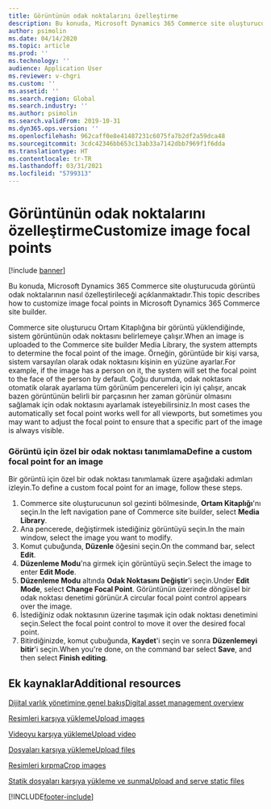```yaml
---
title: Görüntünün odak noktalarını özelleştirme
description: Bu konuda, Microsoft Dynamics 365 Commerce site oluşturucuda görüntü odak noktalarının nasıl özelleştirileceği açıklanmaktadır.
author: psimolin
ms.date: 04/14/2020
ms.topic: article
ms.prod: ''
ms.technology: ''
audience: Application User
ms.reviewer: v-chgri
ms.custom: ''
ms.assetid: ''
ms.search.region: Global
ms.search.industry: ''
ms.author: psimolin
ms.search.validFrom: 2019-10-31
ms.dyn365.ops.version: ''
ms.openlocfilehash: 962caff0e8e41487231c6075fa7b2df2a59dca48
ms.sourcegitcommit: 3cdc42346bb653c13ab33a7142dbb7969f1f6dda
ms.translationtype: HT
ms.contentlocale: tr-TR
ms.lasthandoff: 03/31/2021
ms.locfileid: "5799313"
---
```

# <a name="customize-image-focal-points"></a><span data-ttu-id="34df9-103">Görüntünün odak noktalarını özelleştirme</span><span class="sxs-lookup"><span data-stu-id="34df9-103">Customize image focal points</span></span>

[!include [banner](includes/banner.md)]

<span data-ttu-id="34df9-104">Bu konuda, Microsoft Dynamics 365 Commerce site oluşturucuda görüntü odak noktalarının nasıl özelleştirileceği açıklanmaktadır.</span><span class="sxs-lookup"><span data-stu-id="34df9-104">This topic describes how to customize image focal points in Microsoft Dynamics 365 Commerce site builder.</span></span>

<span data-ttu-id="34df9-105">Commerce site oluşturucu Ortam Kitaplığına bir görüntü yüklendiğinde, sistem görüntünün odak noktasını belirlemeye çalışır.</span><span class="sxs-lookup"><span data-stu-id="34df9-105">When an image is uploaded to the Commerce site builder Media Library, the system attempts to determine the focal point of the image.</span></span> <span data-ttu-id="34df9-106">Örneğin, görüntüde bir kişi varsa, sistem varsayılan olarak odak noktasını kişinin en yüzüne ayarlar.</span><span class="sxs-lookup"><span data-stu-id="34df9-106">For example, if the image has a person on it, the system will set the focal point to the face of the person by default.</span></span> <span data-ttu-id="34df9-107">Çoğu durumda, odak noktasını otomatik olarak ayarlama tüm görünüm pencereleri için iyi çalışır, ancak bazen görüntünün belirli bir parçasının her zaman görünür olmasını sağlamak için odak noktasını ayarlamak isteyebilirsiniz.</span><span class="sxs-lookup"><span data-stu-id="34df9-107">In most cases the automatically set focal point works well for all viewports, but sometimes you may want to adjust the focal point to ensure that a specific part of the image is always visible.</span></span>

### <a name="define-a-custom-focal-point-for-an-image"></a><span data-ttu-id="34df9-108">Görüntü için özel bir odak noktası tanımlama</span><span class="sxs-lookup"><span data-stu-id="34df9-108">Define a custom focal point for an image</span></span>

<span data-ttu-id="34df9-109">Bir görüntü için özel bir odak noktası tanımlamak üzere aşağıdaki adımları izleyin.</span><span class="sxs-lookup"><span data-stu-id="34df9-109">To define a custom focal point for an image, follow these steps.</span></span>

1. <span data-ttu-id="34df9-110">Commerce site oluşturucunun sol gezinti bölmesinde, **Ortam Kitaplığı**'nı seçin.</span><span class="sxs-lookup"><span data-stu-id="34df9-110">In the left navigation pane of Commerce site builder, select **Media Library**.</span></span>
1. <span data-ttu-id="34df9-111">Ana pencerede, değiştirmek istediğiniz görüntüyü seçin.</span><span class="sxs-lookup"><span data-stu-id="34df9-111">In the main window, select the image you want to modify.</span></span>
1. <span data-ttu-id="34df9-112">Komut çubuğunda, **Düzenle** öğesini seçin.</span><span class="sxs-lookup"><span data-stu-id="34df9-112">On the command bar, select **Edit**.</span></span>
1. <span data-ttu-id="34df9-113">**Düzenleme Modu**'na girmek için görüntüyü seçin.</span><span class="sxs-lookup"><span data-stu-id="34df9-113">Select the image to enter **Edit Mode**.</span></span>
1. <span data-ttu-id="34df9-114">**Düzenleme Modu** altında **Odak Noktasını Değiştir**'i seçin.</span><span class="sxs-lookup"><span data-stu-id="34df9-114">Under **Edit Mode**, select **Change Focal Point**.</span></span> <span data-ttu-id="34df9-115">Görüntünün üzerinde döngüsel bir odak noktası denetimi görünür.</span><span class="sxs-lookup"><span data-stu-id="34df9-115">A circular focal point control appears over the image.</span></span>
1. <span data-ttu-id="34df9-116">İstediğiniz odak noktasının üzerine taşımak için odak noktası denetimini seçin.</span><span class="sxs-lookup"><span data-stu-id="34df9-116">Select the focal point control to move it over the desired focal point.</span></span>
1. <span data-ttu-id="34df9-117">Bitirdiğinizde, komut çubuğunda, **Kaydet**'i seçin ve sonra **Düzenlemeyi bitir**'i seçin.</span><span class="sxs-lookup"><span data-stu-id="34df9-117">When you're done, on the command bar select **Save**, and then select **Finish editing**.</span></span>

## <a name="additional-resources"></a><span data-ttu-id="34df9-118">Ek kaynaklar</span><span class="sxs-lookup"><span data-stu-id="34df9-118">Additional resources</span></span>

[<span data-ttu-id="34df9-119">Dijital varlık yönetimine genel bakış</span><span class="sxs-lookup"><span data-stu-id="34df9-119">Digital asset management overview</span></span>](dam-overview.md)

[<span data-ttu-id="34df9-120">Resimleri karşıya yükleme</span><span class="sxs-lookup"><span data-stu-id="34df9-120">Upload images</span></span>](dam-upload-images.md)

[<span data-ttu-id="34df9-121">Videoyu karşıya yükleme</span><span class="sxs-lookup"><span data-stu-id="34df9-121">Upload video</span></span>](dam-upload-video.md)

[<span data-ttu-id="34df9-122">Dosyaları karşıya yükleme</span><span class="sxs-lookup"><span data-stu-id="34df9-122">Upload files</span></span>](dam-upload-files.md)

[<span data-ttu-id="34df9-123">Resimleri kırpma</span><span class="sxs-lookup"><span data-stu-id="34df9-123">Crop images</span></span>](dam-crop-images.md)

[<span data-ttu-id="34df9-124">Statik dosyaları karşıya yükleme ve sunma</span><span class="sxs-lookup"><span data-stu-id="34df9-124">Upload and serve static files</span></span>](upload-serve-static-files.md)


[!INCLUDE[footer-include](../includes/footer-banner.md)]
